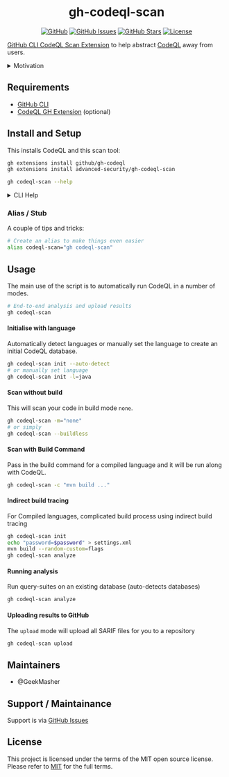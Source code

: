 <!-- markdownlint-disable -->
<div align="center">

<h1>gh-codeql-scan</h1>

[![GitHub](https://img.shields.io/badge/github-%23121011.svg?style=for-the-badge&logo=github&logoColor=white)][github]
[![GitHub Issues](https://img.shields.io/github/issues/advanced-security/gh-codeql-scan?style=for-the-badge)][github-issues]
[![GitHub Stars](https://img.shields.io/github/stars/advanced-security/gh-codeql-scan?style=for-the-badge)][github]
[![License](https://img.shields.io/github/license/advanced-security/gh-codeql-scan?style=for-the-badge)][license]

</div>
<!-- markdownlint-restore -->

[GitHub CLI CodeQL Scan Extension][github] to help abstract [CodeQL][codeql] away from users.

<details>
<summary>Motivation</summary>

This project was created to make the lives of users that use CodeQL simpiler.
CodeQL outside of GitHub Actions can be complicated but this projects aim is to make it as simple as possible.

</details>

## Requirements

- [GitHub CLI](https://cli.github.com/)
- [CodeQL GH Extension][gh-codeql] (optional)

## Install and Setup

This installs CodeQL and this scan tool:

```bash
gh extensions install github/gh-codeql
gh extensions install advanced-security/gh-codeql-scan

gh codeql-scan --help
```

<details>
<summary>CLI Help</summary>

<pre>
GitHub CodeQL Scan tool

gh codeql-scan {MODE} {ARGS}

# Modes

gh codeql-scan              # default: "scan"
gh codeql-scan init         # initialise the scan 
gh codeql-scan analyze      # run the analysis
gh codeql-scan upload       # upload present SARIF files
gh codeql-scan scan         # full end-to-end scan 

# Arguments

> All arguments can be set with enviroment variables

-h|--help               # Print help
--debug                 # Enable debugging
    
-r=*|--repo=*           # GitHub Respository (OWNER/NAME)
-i=*|--instance=*       # GitHub Instance (github.com or Enterprise Server)

-l=*|--language=*       # Set language to scan
--auto-detect           # Auto-detect languages

-s=*|--suite=*          # Query Suite to use
-d=*|--databases=*      # Location of the databases to store
-b=*|--binary=*         # Path to the CodeQL Binary
-w=*|--workspace=*      # Workspace for the souce code

-c=*|--command=*        # Set the build comment (compiled languages)
-m=*|--mode=*           # Build mode (autobuild | none)
--buildless             # Enable buildless / build mode none

--view-in-vscode        # Auto-open the results in VSCode

--disable-tracing       # Disable Build Tracing
--disable-trap-caching  # Disable Trap file caching
--disable-upload        # Disable Uploading SARIF to GitHub
--disable-banner        # Disable printing banner
</pre>

</details>

### Alias / Stub

A couple of tips and tricks:

```bash
# Create an alias to make things even easier
alias codeql-scan="gh codeql-scan"
```

## Usage

The main use of the script is to automatically run CodeQL in a number of modes.

```bash
# End-to-end analysis and upload results
gh codeql-scan
```

#### Initialise with language

Automatically detect languages or manually set the language to create an initial CodeQL database.

```bash
gh codeql-scan init --auto-detect
# or manually set language
gh codeql-scan init -l=java 
```

#### Scan without build

This will scan your code in build mode `none`.

```bash
gh codeql-scan -m="none"
# or simply
gh codeql-scan --buildless
```

#### Scan with Build Command

Pass in the build command for a compiled language and it will be run along with CodeQL.

```bash
gh codeql-scan -c "mvn build ..."
```

#### Indirect build tracing

For Compiled languages, complicated build process using indirect build tracing

```bash
gh codeql-scan init
echo "password=$password" > settings.xml
mvn build --random-custom=flags
gh codeql-scan analyze
```

#### Running analysis

Run query-suites on an existing database (auto-detects databases)

```bash
gh codeql-scan analyze
```

#### Uploading results to GitHub

The `upload` mode will upload all SARIF files for you to a repository

```bash
gh codeql-scan upload
```

## Maintainers 

- @GeekMasher

## Support / Maintainance

Support is via [GitHub Issues][github-issues]

## License 

This project is licensed under the terms of the MIT open source license.
Please refer to [MIT][license] for the full terms.

<!-- Resources -->

[license]: ./LICENSE
[github]: https://github.com/advanced-security/gh-codeql-scan
[github-issues]: https://github.com/advanced-security/gh-codeql-scan/issues
[codeql]: https://codeql.github.com/
[gh-codeql]: https://github.com/github/gh-codeql

